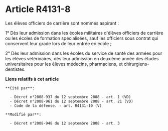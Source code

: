 # Article R4131-8

Les élèves officiers de carrière sont nommés aspirant : 

1° Dès leur admission dans les écoles militaires d'élèves officiers de carrière ou les écoles de formation spécialisées, sauf
les officiers sous contrat qui conservent leur grade lors de leur entrée en école ; 

2° Dès leur admission dans les écoles du service de santé des armées pour les élèves vétérinaires, dès leur admission en
deuxième année des études universitaires pour les élèves médecins, pharmaciens, et chirurgiens-dentistes.

**Liens relatifs à cet article**

	**Cité par**:

	  - Décret n°2008-937 du 12 septembre 2008 - art. 1 (VD)
	  - Décret n°2008-961 du 12 septembre 2008 - art. 21 (VD)
	  - Code de la défense. - art. R4131-10 (V)

	**Modifié par**:

	  - Décret n°2008-948 du 12 septembre 2008 - art. 3

